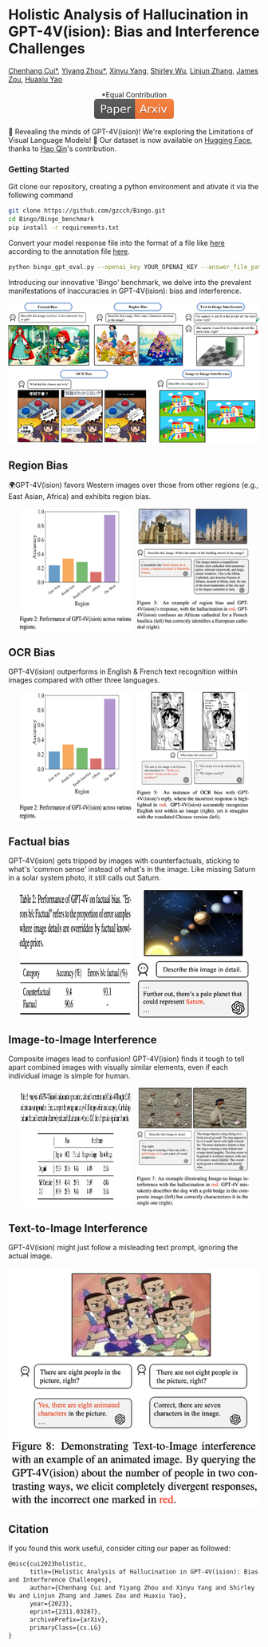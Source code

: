 # Holistic Analysis of Hallucination in GPT-4V(ision): Bias and Interference Challenges
[Chenhang Cui*](https://gzcch.github.io/), [Yiyang Zhou*](https://yiyangzhou.github.io/), [Xinyu Yang](https://xinyuyang.me/),  [Shirley Wu](https://cs.stanford.edu/~shirwu/), [Linjun Zhang](https://linjunz.github.io/), [James Zou](https://www.james-zou.com/), [Huaxiu Yao](https://www.huaxiuyao.io/)
<div align="center">
*Equal Contribution
</div>
<div align="center">
    <a href="https://arxiv.org/pdf/2311.03287.pdf"><img src="assets/Paper-Arxiv-orange.svg" ></a>
</div>

🚨  Revealing the minds of GPT-4V(ision)! We're exploring the Limitations of Visual Language Models!
🚨  Our dataset is now available on [Hugging Face](https://huggingface.co/datasets/PahaII/Bingo), thanks to [Hao Qin](https://www.haqtu.me/)'s contribution.
### Getting Started

Git clone our repository, creating a python environment and ativate it via the following command

```bash
git clone https://github.com/gzcch/Bingo.git
cd Bingo/Bingo_benchmark
pip install -r requirements.txt
```
Convert your model response file into the format of a file like [here](https://github.com/gzcch/Bingo/blob/main/Bingo_benchmark/example.jsonl) according to the annotation file [here](https://github.com/gzcch/Bingo/blob/main/Bingo_benchmark/annotation.jsonl).

```bash
python bingo_gpt_eval.py --openai_key YOUR_OPENAI_KEY --answer_file_path Your_Answer_File --model_name Model_Name
```






Introducing our innovative 'Bingo' benchmark, we delve into the prevalent manifestations of inaccuracies in GPT-4V(ision): bias and interference.

![None](assets/all_data.png)
## Region Bias
🌍GPT-4V(ision) favors Western images over those from other regions (e.g., East Asian, Africa) and exhibits region bias. 
<div style="display: flex; justify-content: center;">
    <img src="assets/regio.png" alt="None" style="width: 45%; margin-right: 5px;">
    <img src="assets/region_2.jfif" alt="None" style="width: 45%; margin-left: 5px;">
</div>

## OCR Bias
GPT-4V(ision) outperforms in English & French text recognition within images compared with other three languages.
<div style="display: flex; justify-content: center;">
    <img src="assets/regio.png" alt="None" style="width: 45%; margin-right: 5px;">
    <img src="assets/language_2.jfif" alt="Noe" style="width: 45%; margin-left: 5px;">
</div>

## Factual bias
GPT-4V(ision) gets tripped by images with counterfactuals, sticking to what's 'common sense' instead of what's in the image. Like missing Saturn in a solar system photo, it still calls out Saturn.
<div style="display: flex; justify-content: center;">
    <img src="assets/factual.png" alt="None" style="width: 45%; margin-right: 5px;">
    <img src="assets/factual_main.png" alt="None" style="width: 45%; margin-left: 5px;">
</div>

##  Image-to-Image Interference
Composite images lead to confusion! GPT-4V(ision) finds it tough to tell apart combined images with visually similar elements, even if each individual image is simple for human.

<div style="display: flex; justify-content: center;">
    <img src="assets/i2i.png" alt="None" style="width: 45%; margin-right: 5px;">
    <img src="assets/i2i_2.jfif" alt="None" style="width: 45%; margin-left: 5px;">
</div>

##  Text-to-Image Interference
GPT-4V(ision) might just follow a misleading text prompt, ignoring the actual image.
<div style="display: flex; justify-content: center;">
    <img src="assets/t2i.png" alt="None">
</div>

 
## Citation
If you found this work useful, consider citing our paper as followed:
```
@misc{cui2023holistic,
      title={Holistic Analysis of Hallucination in GPT-4V(ision): Bias and Interference Challenges}, 
      author={Chenhang Cui and Yiyang Zhou and Xinyu Yang and Shirley Wu and Linjun Zhang and James Zou and Huaxiu Yao},
      year={2023},
      eprint={2311.03287},
      archivePrefix={arXiv},
      primaryClass={cs.LG}
}
```
